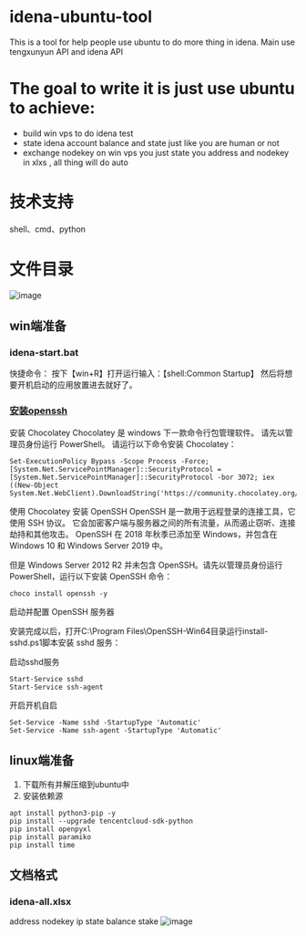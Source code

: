 # idena-ubuntu-tool
This is a tool for help people use ubuntu to do more thing in idena.
Main use tengxunyun API and idena API
# The goal to write it is just use ubuntu to achieve:
* build win vps to do idena test
* state idena account balance and state just like you are human or not
* exchange nodekey on win vps
you just state you address and nodekey in xlxs , all thing will do auto
# 技术支持
shell、cmd、python
# 文件目录
![image](https://github.com/weiliali/idena-ubuntu-tool/assets/46802173/c2670f43-e59e-49e4-b8a3-0405b21f3f8d)
## win端准备
### idena-start.bat
快捷命令：
按下【win+R】打开运行输入：【shell:Common Startup】
然后将想要开机启动的应用放置进去就好了。
### [安装openssh](https://urabas.com/2022/05/05/zai-windows-server-2012-r2-pei-zhi-openssh/)
安装 Chocolatey
Chocolatey 是 windows 下一款命令行包管理软件。
请先以管理员身份运行 PowerShell。 请运行以下命令安装 Chocolatey：
```
Set-ExecutionPolicy Bypass -Scope Process -Force; [System.Net.ServicePointManager]::SecurityProtocol = [System.Net.ServicePointManager]::SecurityProtocol -bor 3072; iex ((New-Object System.Net.WebClient).DownloadString('https://community.chocolatey.org/install.ps1'))
```

使用 Chocolatey 安装 OpenSSH
OpenSSH 是一款用于远程登录的连接工具，它使用 SSH 协议。 它会加密客户端与服务器之间的所有流量，从而遏止窃听、连接劫持和其他攻击。 OpenSSH 在 2018 年秋季已添加至 Windows，并包含在 Windows 10 和 Windows Server 2019 中。

但是 Windows Server 2012 R2 并未包含 OpenSSH。请先以管理员身份运行 PowerShell，运行以下安装 OpenSSH 命令：

```
choco install openssh -y
```
启动并配置 OpenSSH 服务器

安装完成以后，打开C:\Program Files\OpenSSH-Win64目录运行install-sshd.ps1脚本安装 sshd 服务：


启动sshd服务
```
Start-Service sshd
Start-Service ssh-agent
```
开启开机自启
```
Set-Service -Name sshd -StartupType 'Automatic'
Set-Service -Name ssh-agent -StartupType 'Automatic'					
```

## linux端准备
1. 下载所有并解压缩到ubuntu中
2. 安装依赖源
```
apt install python3-pip -y
pip install --upgrade tencentcloud-sdk-python
pip install openpyxl
pip install paramiko
pip install time
```
## 文档格式
### idena-all.xlsx
address	nodekey	ip	state	balance	stake
![image](https://github.com/weiliali/idena-ubuntu-tool/assets/46802173/f9a60abc-8263-4515-9876-1975d1be1e19)


